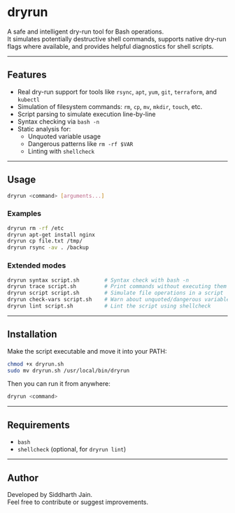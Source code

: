 # dryrun

A safe and intelligent dry-run tool for Bash operations.  
It simulates potentially destructive shell commands, supports native dry-run flags where available, and provides helpful diagnostics for shell scripts.

---

## Features

- Real dry-run support for tools like `rsync`, `apt`, `yum`, `git`, `terraform`, and `kubectl`
- Simulation of filesystem commands: `rm`, `cp`, `mv`, `mkdir`, `touch`, etc.
- Script parsing to simulate execution line-by-line
- Syntax checking via `bash -n`
- Static analysis for:
  - Unquoted variable usage
  - Dangerous patterns like `rm -rf $VAR`
  - Linting with `shellcheck`

---

## Usage

```bash
dryrun <command> [arguments...]
```

### Examples

```bash
dryrun rm -rf /etc
dryrun apt-get install nginx
dryrun cp file.txt /tmp/
dryrun rsync -av . /backup
```

### Extended modes

```bash
dryrun syntax script.sh        # Syntax check with bash -n
dryrun trace script.sh         # Print commands without executing them
dryrun script script.sh        # Simulate file operations in a script
dryrun check-vars script.sh    # Warn about unquoted/dangerous variables
dryrun lint script.sh          # Lint the script using shellcheck
```

---

## Installation

Make the script executable and move it into your PATH:

```bash
chmod +x dryrun.sh
sudo mv dryrun.sh /usr/local/bin/dryrun
```

Then you can run it from anywhere:

```bash
dryrun <command>
```

---

## Requirements

- `bash`
- `shellcheck` (optional, for `dryrun lint`)

---


## Author

Developed by Siddharth Jain.  
Feel free to contribute or suggest improvements.
